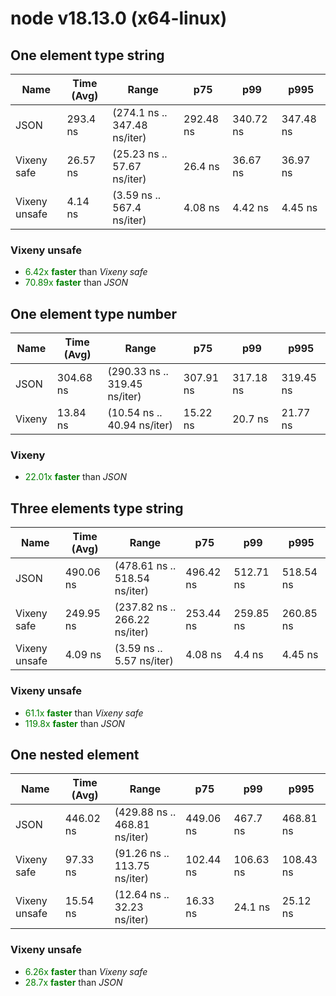
# node v18.13.0 (x64-linux)

## One element type string
| Name | Time (Avg) | Range | p75 | p99 | p995 |
|------|------------|-------|-----|-----|------|
| JSON | 293.4 ns | (274.1 ns .. 347.48 ns/iter) | 292.48 ns | 340.72 ns | 347.48 ns |
| Vixeny safe | 26.57 ns | (25.23 ns .. 57.67 ns/iter) | 26.4 ns | 36.67 ns | 36.97 ns |
| Vixeny unsafe | 4.14 ns | (3.59 ns .. 567.4 ns/iter) | 4.08 ns | 4.42 ns | 4.45 ns |## **Summary** for *One element type string*

### **Vixeny unsafe** 

- <span style="color:green">6.42x **faster**</span> than *Vixeny safe*
- <span style="color:green">70.89x **faster**</span> than *JSON*





## One element type number
| Name | Time (Avg) | Range | p75 | p99 | p995 |
|------|------------|-------|-----|-----|------|
| JSON | 304.68 ns | (290.33 ns .. 319.45 ns/iter) | 307.91 ns | 317.18 ns | 319.45 ns |
| Vixeny | 13.84 ns | (10.54 ns .. 40.94 ns/iter) | 15.22 ns | 20.7 ns | 21.77 ns |## **Summary** for *One element type number*

### **Vixeny** 

- <span style="color:green">22.01x **faster**</span> than *JSON*





## Three elements type string
| Name | Time (Avg) | Range | p75 | p99 | p995 |
|------|------------|-------|-----|-----|------|
| JSON | 490.06 ns | (478.61 ns .. 518.54 ns/iter) | 496.42 ns | 512.71 ns | 518.54 ns |
| Vixeny safe | 249.95 ns | (237.82 ns .. 266.22 ns/iter) | 253.44 ns | 259.85 ns | 260.85 ns |
| Vixeny unsafe | 4.09 ns | (3.59 ns .. 5.57 ns/iter) | 4.08 ns | 4.4 ns | 4.45 ns |## **Summary** for *Three elements type string*

### **Vixeny unsafe** 

- <span style="color:green">61.1x **faster**</span> than *Vixeny safe*
- <span style="color:green">119.8x **faster**</span> than *JSON*





## One nested element
| Name | Time (Avg) | Range | p75 | p99 | p995 |
|------|------------|-------|-----|-----|------|
| JSON | 446.02 ns | (429.88 ns .. 468.81 ns/iter) | 449.06 ns | 467.7 ns | 468.81 ns |
| Vixeny safe | 97.33 ns | (91.26 ns .. 113.75 ns/iter) | 102.44 ns | 106.63 ns | 108.43 ns |
| Vixeny unsafe | 15.54 ns | (12.64 ns .. 32.23 ns/iter) | 16.33 ns | 24.1 ns | 25.12 ns |## **Summary** for *One nested element*

### **Vixeny unsafe** 

- <span style="color:green">6.26x **faster**</span> than *Vixeny safe*
- <span style="color:green">28.7x **faster**</span> than *JSON*


